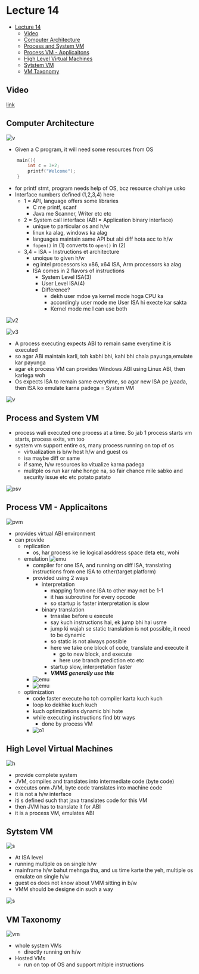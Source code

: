 # Lecture 14

- [Lecture 14](#lecture-14)
  - [Video](#video)
  - [Computer Architecture](#computer-architecture)
  - [Process and System VM](#process-and-system-vm)
  - [Process VM - Applicaitons](#process-vm---applicaitons)
  - [High Level Virtual Machines](#high-level-virtual-machines)
  - [Sytstem VM](#sytstem-vm)
  - [VM Taxonomy](#vm-taxonomy)

## Video

[link](https://drive.google.com/file/d/1iYJm6vOYF9O02kq5t3QptR8o8s_hAVut/view)

## Computer Architecture

![v](v1.png)

- Given a C program, it will need some resources from OS

```C
    main(){
        int c = 3+2;
        printf("Welcome");
    }
```

- for printf stmt, program needs help of OS, bcz resource chahiye usko
- Interface numbers defined (1,2,3,4) here
  - 1 = API, language offers some libraries
    - C me printf, scanf
    - Java me Scanner, Writer etc etc
  - 2 = System call interface (ABI = Application binary interface)
    - unique to particular os and h/w
    - linux ka alag, windows ka alag
    - languages maintain same API but abi diff hota acc to h/w
    - `fopen()` in (1) converts to `open()` in (2)
  - 3,4 = ISA = Instructions et architecture
    - unoique to given h/w
    - eg intel processors ka x86, x64 ISA, Arm processors ka alag
    - ISA comes in 2 flavors of instructions
      - System Level ISA(3)
      - User Level ISA(4)
      - Difference?
        - dekh user mdoe ya kernel mode hoga CPU ka
        - accordingly user mode me User ISA hi execte kar sakta
        - Kernel mode me I can use both

![v2](v2.png)

![v3](v3.png)

- A process executing expects ABI to remain same everytime it is executed
- so agar ABi maintain karli, toh kabhi bhi, kahi bhi chala payunga,emulate kar payunga
- agar ek process VM can provides Windows ABI using Linux ABI, then karlega woh
- Os expects ISA to remain same everytime, so agar new ISA pe jyaada, then ISA ko emulate karna padega = System VM

![v](v4.png)

## Process and System VM

- process wali executed one process at a time. So jab 1 process starts vm starts, process exits, vm too
- system vm support entire os, many process running on top of os
  - virtualization is b/w host h/w and guest os
  - isa maybe diff or same
  - if same, h/w resources ko vitualize karna padega
  - mulitple os run kar rahe honge na, so fair chance mile sabko and security issue etc etc potato patato

![psv](psvm.png)

## Process VM - Applicaitons

![pvm](pvma.png)

- provides virtual ABI environment
- can provide
  - replication
    - os, har process ke lie logical asddress space deta etc, wohi
  - emulation ![emu](emu.png)
    - compiler for one ISA, and running on diff ISA, translating instructions from one ISA to other(target platform)
    - provided using 2 ways
      - interpretation
        - mapping form one ISA to other may not be 1-1
        - it has subroutine for every opcode
        - so startup is faster interpretation is slow
      - binary translation
        - trnaslae before u execute
        - say kuch instructions hai, ek jump bhi hai usme
        - jump ki wajah se static translation is not possible, it need to be dynamic
        - so static is not always possible
        - here we take one block of code, translate and execute it
          - go to new block, and execute
          - here use branch prediction etc etc
        - startup slow, interpretation faster
        - ***VMMS generally use this***
    - ![emu](emu2.png)
    - ![emu](emula.png)
  - optimization
    - code faster execute ho toh compiler karta kuch kuch
    - loop ko dekhke kuch kuch
    - kuch optimizations dynamic bhi hote
    - while executing instructions find btr ways
      - done by process VM
    - ![o1](o1.png)

## High Level Virtual Machines

![h](hlvm.png)

- provide complete system
- JVM, compiles and translates into intermediate code (byte code)
- executes onm JVM, byte code translates into machine code
- it is not a h/w interface
- iti s defined such that java translates code for this VM
- then JVM has to translate it for ABI
- it is a process VM, emulates ABI

## Sytstem VM

![s](svm.png)

- At ISA level
- running multiple os on single h/w
- mainframe h/w bahut mehnga tha, and us time karte the yeh, multiple os emulate on single h/w
- guest os does not know about VMM sitting in b/w
- VMM should be designe din such a way

![s](svm2.png)

## VM Taxonomy

![vm](vmt.png)

- whole system VMs
  - directly running on h/w
- Hosted VMs
  - run on top of OS and support mltiple instructions